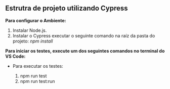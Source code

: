 <h2>Estrutra de projeto utilizando Cypress</h2>

<b>Para configurar o Ambiente:</b>
<ol>
<li>Instalar Node.js.</li>
<li>Instalar o Cypress executar o seguinte comando na raíz da pasta do projeto: <i>npm install</i></li>
</ol>
<b>Para iniciar os testes, execute um dos seguintes comandos no terminal do VS Code:</b>
<ul>
<li>Para executar os testes: </li>
<ol>
<li>npm run test</li>
<li>npm run test:run</li>
</ol>



</ul>